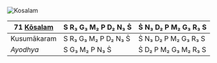 ![Kosalam](https://en.wikipedia.org/wiki/Kosalam#/media/File:Kosalam_scale.svg)

| 71 [Kōsalam](https://en.wikipedia.org/wiki/Kosalam "Kosalam") | S R₃ G₃ M₂ P D₂ N₃ Ṡ | Ṡ N₃ D₂ P M₂ G₃ R₃ S |
| ------------------------------------------------------------- | -------------------- | -------------------- |
| Kusumākaram                                                   | S R₃ G₃ M₂ P D₂ N₃ Ṡ | Ṡ N₃ D₂ P M₂ G₃ R₃ S |
| _Ayodhya_                                                     | S G₃ M₂ P N₃ Ṡ       | Ṡ D₂ P M₂ G₃ M₂ R₃ S |                               
